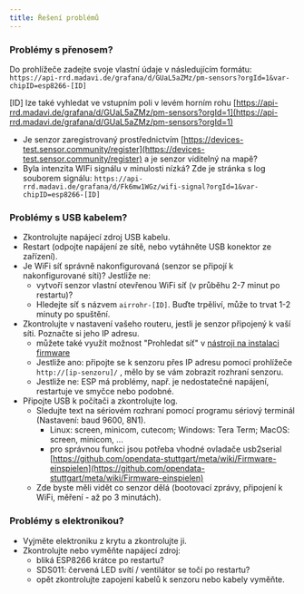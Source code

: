 ```yaml
---
title: Řešení problémů
---
```


### Problémy s přenosem?
Do prohlížeče zadejte svoje vlastní údaje v následujícím formátu:
`https://api-rrd.madavi.de/grafana/d/GUaL5aZMz/pm-sensors?orgId=1&var-chipID=esp8266-[ID]`

[ID] lze také vyhledat ve vstupním poli v levém horním rohu [https://api-rrd.madavi.de/grafana/d/GUaL5aZMz/pm-sensors?orgId=1](https://api-rrd.madavi.de/grafana/d/GUaL5aZMz/pm-sensors?orgId=1)

* Je senzor zaregistrovaný prostřednictvím [https://devices-test.sensor.community/register](https://devices-test.sensor.community/register) a je senzor viditelný na mapě?
* Byla intenzita WIFi signálu v minulosti nízká?
    Zde je stránka s log souborem signálu: `https://api-rrd.madavi.de/grafana/d/Fk6mw1WGz/wifi-signal?orgId=1&var-chipID=esp8266-[ID]`



### Problémy s USB kabelem?
* Zkontrolujte napájecí zdroj USB kabelu.
* Restart (odpojte napájení ze sítě, nebo vytáhněte USB konektor ze zařízení).
* Je WiFi síť správně nakonfigurovaná (senzor se připojí k nakonfigurované síti)? Jestliže ne:
    * vytvoří senzor vlastní otevřenou WiFi síť (v průběhu 2-7 minut po restartu)?
    * Hledejte síť s názvem `airrohr-[ID]`. Buďte trpěliví, může to trvat 1-2 minuty po spuštění.
* Zkontrolujte v nastavení vašeho routeru, jestli je senzor připojený k vaší síti. Poznačte si jeho IP adresu.
    * můžete také využít možnost "Prohledat síť" v [nástroji na instalaci firmware](https://github.com/opendata-stuttgart/airrohr-firmware-flasher//)
    * Jestliže ano: připojte se k senzoru přes IP adresu pomocí prohlížeče `http://[ip-senzoru]/` , mělo by se vám zobrazit rozhraní senzoru.
    * Jestliže ne: ESP má problémy, např. je nedostatečné napájení, restartuje ve smyčce nebo podobné.
* Připojte USB k počítači a zkontrolujte log.
    * Sledujte text na sériovém rozhraní pomocí programu sériový terminál (Nastavení: baud 9600, 8N1).
        * Linux: screen, minicom, cutecom; Windows: Tera Term; MacOS: screen, minicom, ...
        * pro správnou funkci jsou potřeba vhodné ovladače usb2serial [https://github.com/opendata-stuttgart/meta/wiki/Firmware-einspielen](https://github.com/opendata-stuttgart/meta/wiki/Firmware-einspielen)                                                                                                                                                                                                                                                                                                                      
    * Zde byste měli vidět co senzor dělá (bootovací zprávy, připojení k WiFi, měření - až po 3 minutách).

### Problémy s elektronikou?
* Vyjměte elektroniku z krytu a zkontrolujte ji.
* Zkontrolujte nebo vyměňte napájecí zdroj:
    * bliká ESP8266 krátce po restartu?
    * SDS011: červená LED svítí / ventilátor se točí po restartu?
    * opět zkontrolujte zapojení kabelů k senzoru nebo kabely vyměňte.
